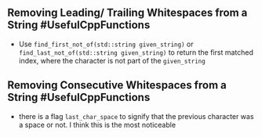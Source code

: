 ## Removing Leading/ Trailing Whitespaces from a String #UsefulCppFunctions
- Use `find_first_not_of(std::string given_string)` or `find_last_not_of(std::string given_string)` to return the first matched index, where the character is not part of the `given_string` 

## Removing Consecutive Whitespaces from a String #UsefulCppFunctions 
- there is a flag `last_char_space` to signify that the previous character was a space or not. I think this is the most noticeable 
